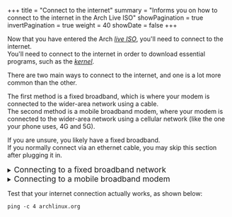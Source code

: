 +++
title = "Connect to the internet"
summary = "Informs you on how to connect to the internet in the Arch Live ISO"
showPagination = true
invertPagination = true
weight = 40
showDate = false
+++

Now that you have entered the Arch [_live ISO_](/arch-install-guide/glossary/iso), you'll need to connect to the internet.\
You'll need to connect to the internet in order to download essential programs, such as the [_kernel_](/arch-install-guide/glossary/kernel).

There are two main ways to connect to the internet, and one is a lot more common than the other.

The first method is a fixed broadband, which is where your modem is connected to the wider-area network using a cable.\
The second method is a mobile broadband modem, where your modem is connected to the wider-area network using a cellular network (like the one your phone uses, 4G and 5G).

If you are unsure, you likely have a fixed broadband.\
If you normally connect via an ethernet cable, you may skip this section after plugging it in.

<details>
     <summary><span style="font-size:1.25em;">Connecting to a fixed broadband network</span></summary>

Firstly, enter the below command:
```
# iwctl 
```

This will change your [_shell_](/arch-install/guide/glossary/shell) prompt from:
```
root@archiso ~ # 
```

to:

```
[iwd]#
```

In this new prompt, the following command will show a list of your network devices (interface that provides some network functionality, e.g. connecting to the internet using Wi-Fi) and their adapters (the actual network hardware):
```
[iwd]# device list
```

Find your network device (and its adapter, if applicable) from the list given, and turn them on using the commands below:
```
[iwd]# device <network device> set-property Powered on
```

```
[iwd]# device <network adapter> set-property Powered on
```

Once you have done that, scan for networks using the command below:
```
[iwd]# station <network device> scan
```

Take note that the above command will not output anything. To actually output a list of all the networks around your computer, run the following command:
```
[iwd]# station <network device> get-networks
```

Then, to connect to the network of your choice, use the below command:
```
[iwd]# station <network device> connect <network SSID>
```

If the network is hidden (i.e. it doesn't show up in the list of networks, but you want to connect to it anyway), use the below command:
```
[iwd]# station <network device> connect-hidden <network SSID>
```

Enter your network password when prompted and hit enter.

Once finished, simply enter:
```
[iwd]# exit
```

---

</details>


<details>
         <summary><span style="font-size:1.25em;">Connecting to a mobile broadband modem </span></summary>

Enable the `modemmanager` service, as shown below:

```
# systemctl enable modemmanager.service --now
```

`modemmanager` is the software that allows you to connect to your mobile broadband modem.

To get a list of all the mobile broadband modems around you, run the below command:
```
# mmcli -L
```

Look for ```/org/freedesktop/ModemManager1/Modem/[modem index]``` (where your modem index is the unique number representing your modem)

Connect to your modem by running:
```
# mmcli -m <modem index> --simple-connect="apn=<your modem's APN>"
```

Your APN is your modem's Access Point Name and will have been given to you by your ISP.\
If your modem requires a username and password, you can specify them like so:\
```
mmcli -m <modem index> --simple-connect="apn=<your modem's APN>,user=<username>,password=<password>"
```

---

</details>

Test that your internet connection actually works, as shown below:
```
ping -c 4 archlinux.org
```